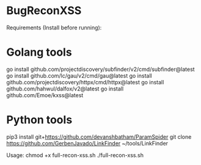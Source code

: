 # BugReconXSS

Requirements (Install before running):

# Golang tools
go install github.com/projectdiscovery/subfinder/v2/cmd/subfinder@latest
go install github.com/lc/gau/v2/cmd/gau@latest
go install github.com/projectdiscovery/httpx/cmd/httpx@latest
go install github.com/hahwul/dalfox/v2@latest
go install github.com/Emoe/kxss@latest

# Python tools
pip3 install git+https://github.com/devanshbatham/ParamSpider
git clone https://github.com/GerbenJavado/LinkFinder ~/tools/LinkFinder


Usage:
chmod +x full-recon-xss.sh
./full-recon-xss.sh

